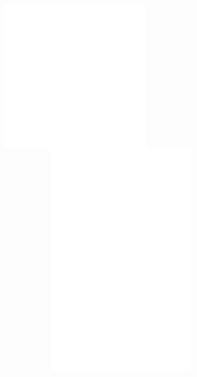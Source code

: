 <a href="https://metrics.lecoq.io/about/YHNdnzj">
  <img align="left" width="380" src="./metrics_left.svg"/>
  <img align="right" width="380" src="./metrics_right.svg"/>
</a>
